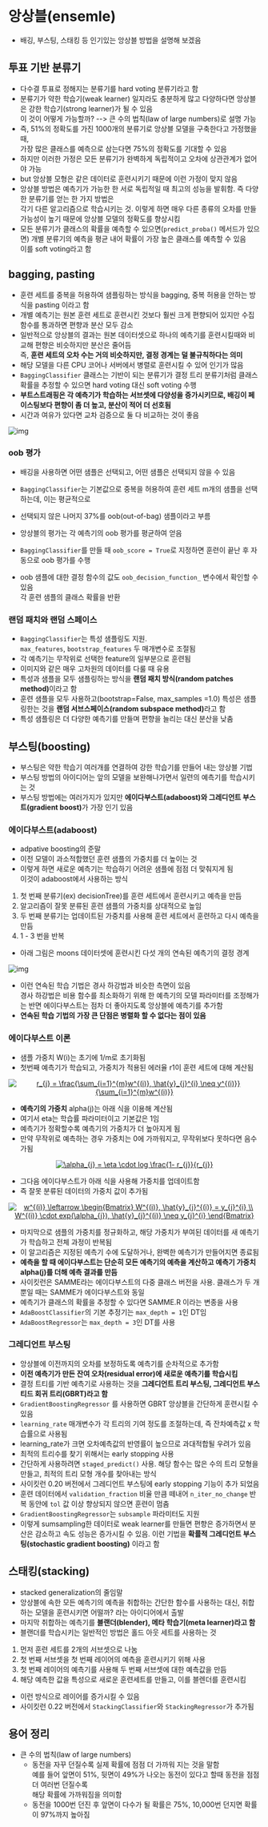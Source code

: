 # 앙상블(ensemle)
- 배깅, 부스팅, 스태킹 등 인기있는 앙상블 방법을 설명해 보겠음

## 투표 기반 분류기
- 다수결 투표로 정해지는 분류기를 hard voting 분류기라고 함
- 분류기가 약한 학습기(weak learner) 일지라도 충분하게 많고 다양하다면 앙상블은 강한 학습기(strong learner)가 될 수 있음  
  이 것이 어떻게 가능할까? --> 큰 수의 법칙(law of large numbers)로 설명 가능
- 즉, 51%의 정확도를 가진 1000개의 분류기로 앙상블 모델을 구축한다고 가정했을 때,   
  가장 많은 클래스를 예측으로 삼는다면 75%의 정확도를 기대할 수 있음
- 하지만 이러한 가정은 모든 분류기가 완벽하게 독립적이고 오차에 상관관계가 없어야 가능
- but 앙상블 모형은 같은 데이터로 훈련시키기 때문에 이런 가정이 맞지 않음
- 앙상블 방법은 예측기가 가능한 한 서로 독립적일 때 최고의 성능을 발휘함. 즉 다양한 분류기를 얻는 한 가지 방법은  
  각기 다른 알고리즘으로 학습시키는 것. 이렇게 하면 매우 다른 종류의 오차를 만들 가능성이 높기 때문에 앙상블 모델의 정확도를 향상시킴
- 모든 분류기가 클래스의 확률을 예측할 수 있으면(`predict_proba()` 메서드가 있으면) 개별 분류기의 예측을 평균 내어 확률이 가장 높은 클래스를 예측할 수 있음  
  이를 soft voting라고 함

## bagging, pasting
- 훈련 세트를 중복을 허용하여 샘플링하는 방식을 bagging, 중복 허용을 안하는 방식을 pasting 이라고 함
- 개별 예측기는 원본 훈련 세트로 훈련시킨 것보다 훨씬 크게 편향되어 있지만 수집 함수를 통과하면 편향과 분산 모두 감소
- 일반적으로 앙상블의 결과는 원본 데이터셋으로 하나의 예측기를 훈련시킬때와 비교해 편향은 비슷하지만 분산은 줄어듬  
  즉, <b>훈련 세트의 오차 수는 거의 비슷하지만, 결정 경계는 덜 불규칙하다는 의미</b>
- 해당 모델을 다른 CPU 코어나 서버에서 병렬로 훈련시킬 수 있어 인기가 많음
- `BaggingClassifier` 클래스는 기반이 되는 분류기가 결정 트리 분류기처럼 클래스 확률을 추정할 수 있으면 hard voting 대신 soft voting 수행
- <b>부트스트래핑은 각 예측기가 학습하는 서브셋에 다양성을 증가시키므로, 배깅이 페이스팅보다 편향이 좀 더 높고, 분산이 적어 더 선호됨</b>
- 시간과 여유가 있다면 교차 검증으로 둘 다 비교하는 것이 좋음

![img](https://github.com/koni114/Machine-Learning/blob/master/img/bagging_ensemble.JPG)

### oob 평가
- 배깅을 사용하면 어떤 샘플은 선택되고, 어떤 샘플은 선택되지 않을 수 있음
- `BaggingClassifier`는 기본값으로 중복을 허용하여 훈련 세트 m개의 샘플을 선택하는데, 이는 평균적으로  

- 선택되지 않은 나머지 37%를 oob(out-of-bag) 샘플이라고 부름
- 앙상블의 평가는 각 예측기의 oob 평가를 평균하여 얻음
- `BaggingClassifier`를 만들 때 `oob_score = True`로 지정하면 훈련이 끝난 후 자동으로 oob 평가를 수행
- oob 샘플에 대한 결정 함수의 값도 `oob_decision_function_` 변수에서 확인할 수 있음  
  각 훈련 샘플의 클래스 확률을 반환  

### 랜덤 패치와 랜덤 스페이스
- `BaggingClassifier`는 특성 샘플링도 지원.  
  `max_features`, `bootstrap_features` 두 매개변수로 조절됨
- 각 예측기는 무작위로 선택한 feature의 일부분으로 훈련됨
- 이미지와 같은 매우 고차원의 데이터를 다룰 때 유용
- 특성과 샘플을 모두 샘플링하는 방식을 <b>랜덤 패치 방식(random patches method)</b>이라고 함
- 훈련 샘플을 모두 사용하고(bootstrap=False, max_samples =1.0) 특성은 샘플링한는 것을 <b>랜덤 서브스페이스(random subspace method)</b>라고 함
- 특성 샘플링은 더 다양한 예측기를 만들며 편향을 늘리는 대신 분산을 낮춤

## 부스팅(boosting)
- 부스팅은 약한 학습기 여러개를 연결하여 강한 학습기를 만들어 내는 앙상블 기법
- 부스팅 방법의 아이디어는 앞의 모델을 보완해나가면서 일련의 예측기를 학습시키는 것
- 부스팅 방법에는 여러가지가 있지만 <b>에이다부스트(adaboost)와 그레디언트 부스트(gradient boost)</b>가 가장 인기 있음

### 에이다부스트(adaboost)
- adpative boosting의 준말
- 이전 모델이 과소적합했던 훈련 샘플의 가중치를 더 높이는 것
- 이렇게 하면 새로운 예측기는 학습하기 어려운 샘플에 점점 더 맞춰지게 됨  
  이것이 adaboost에서 사용하는 방식

1. 첫 번째 분류기(ex) decisionTree)를 훈련 세트에서 훈련시키고 예측을 만듬
2. 알고리즘이 잘못 분류된 훈련 샘플의 가중치를 상대적으로 높임
3. 두 번째 분류기는 업데이트된 가중치를 사용해 훈련 세트에서 훈련하고 다시 예측을 만듬 
4. 1 - 3 번을 반복

- 아래 그림은 moons 데이터셋에 훈련시킨 다섯 개의 연속된 예측기의 결정 경계

![img](https://github.com/koni114/Machine-Learning/blob/master/img/adaBoost_1.JPG)

- 이런 연속된 학습 기법은 경사 하강법과 비슷한 측면이 있음  
  경사 하강법은 비용 함수를 최소화하기 위해 한 예측기의 모델 파라미터를 조정해가는 반면 에이다부스트는 점차 더 좋아지도록 앙상블에 예측기를 추가함
- <b>연속된 학습 기법의 가장 큰 단점은 병렬화 할 수 없다는 점이 있음</b>

### 에이다부스트 이론
- 샘플 가중치 W(i)는 초기에 1/m로 초기화됨
- 첫번째 예측기가 학습되고, 가중치가 적용된 에러율 r1이 훈련 세트에 대해 계산됨

<p align = 'center'><a href="https://www.codecogs.com/eqnedit.php?latex=r_{j}&space;=&space;\frac{\sum_{i=1}^{m}w^{(i)},&space;\hat{y}_{j}^{i}&space;\neq&space;y^{(i)}}{\sum_{i=1}^{m}w^{(i)}}" target="_blank"><img src="https://latex.codecogs.com/gif.latex?r_{j}&space;=&space;\frac{\sum_{i=1}^{m}w^{(i)},&space;\hat{y}_{j}^{i}&space;\neq&space;y^{(i)}}{\sum_{i=1}^{m}w^{(i)}}" title="r_{j} = \frac{\sum_{i=1}^{m}w^{(i)}, \hat{y}_{j}^{i} \neq y^{(i)}}{\sum_{i=1}^{m}w^{(i)}}" /></a></p>

- <b>예측기의 가중치</b> alpha(j)는 아래 식을 이용해 계산됨
- 여기서 eta는 학습률 파라미터이고 기본값은 1임
- 예측기가 정확할수록 예측기의 가중치가 더 높아지게 됨
- 만약 무작위로 예측하는 경우 가중치는 0에 가까워지고, 무작위보다 못하다면 음수가됨 

<p align = 'center'><a href="https://www.codecogs.com/eqnedit.php?latex=\alpha_{j}&space;=&space;\eta&space;\cdot&space;log&space;\frac{1-&space;r_{j}}{r_{j}}" target="_blank"><img src="https://latex.codecogs.com/gif.latex?\alpha_{j}&space;=&space;\eta&space;\cdot&space;log&space;\frac{1-&space;r_{j}}{r_{j}}" title="\alpha_{j} = \eta \cdot log \frac{1- r_{j}}{r_{j}}" /></a></p>

- 그다음 에이다부스트가 아래 식을 사용해 가중치를 업데이트함
- 즉 잘못 분류된 데이터의 가중치 값이 추가됨

<p align = 'center'><a href="https://www.codecogs.com/eqnedit.php?latex=w^{(i)}&space;\leftarrow&space;\begin{Bmatrix}&space;W^{(i)},&space;\hat{y}_{j}^{(i)}&space;=&space;y_{j}^{i}&space;\\&space;W^{(i)}&space;\cdot&space;exp(\alpha_{j}),&space;\hat{y}_{j}^{(i)}&space;\neq&space;y_{j}^{i}&space;\end{Bmatrix}" target="_blank"><img src="https://latex.codecogs.com/gif.latex?w^{(i)}&space;\leftarrow&space;\begin{Bmatrix}&space;W^{(i)},&space;\hat{y}_{j}^{(i)}&space;=&space;y_{j}^{i}&space;\\&space;W^{(i)}&space;\cdot&space;exp(\alpha_{j}),&space;\hat{y}_{j}^{(i)}&space;\neq&space;y_{j}^{i}&space;\end{Bmatrix}" title="w^{(i)} \leftarrow \begin{Bmatrix} W^{(i)}, \hat{y}_{j}^{(i)} = y_{j}^{i} \\ W^{(i)} \cdot exp(\alpha_{j}), \hat{y}_{j}^{(i)} \neq y_{j}^{i} \end{Bmatrix}" /></a></p>

- 마지막으로 샘플의 가중치를 정규화하고, 해당 가중치가 부여된 데이터를 새 예측기가 학습하고 전체 과정이 반복됨
- 이 알고리즘은 지정된 예측기 수에 도달하거나, 완벽한 예측기가 만들어지면 종료됨
- <b>예측을 할 때 에이다부스트는 단순히 모든 예측기의 예측을 계산하고 예측기 가중치 alpha(j)를 더해 예측 결과를 만듬</b>
- 사이킷런은 SAMME라는 에이다부스트의 다중 클래스 버전을 사용. 클래스가 두 개뿐일 때는 SAMME가 에이다부스트와 동일
- 예측기가 클래스의 확률을 추정할 수 있다면 SAMME.R 이라는 변종을 사용
- `AdaBoostClassifier`의 기본 추정기는 `max_depth = 1`인 DT임
- `AdaBoostRegressor`는 `max_depth = 3`인 DT를 사용

### 그레디언트 부스팅
- 앙상블에 이전까지의 오차를 보정하도록 예측기를 순차적으로 추가함
- <b>이전 예측기가 만든 잔여 오차(residual error)에 새로운 예측기를 학습시킴</b>
- 결정 트티를 기반 예측기로 사용하는 것을 <b>그레디언트 트리 부스팅, 그레디언트 부스티드 회귀 트리(GBRT)라고 함</b>
- `GradientBoostingRegressor` 를 사용하면 GBRT 앙상블을 간단하게 훈련시킬 수 있음
- `learning_rate` 매개변수가 각 트리의 기여 정도를 조절하는데, 즉 잔차예측값 x 학습률으로 사용됨
- learning_rate가 크면 오차예측값의 반영률이 높으므로 과대적합될 우려가 있음
- 최적의 트리수를 찾기 위해서는 early stopping 사용
- 간단하게 사용하려면 `staged_predict()` 사용. 해당 함수는 많은 수의 트리 모형을 만들고, 최적의 트리 모형 개수를 찾아내는 방식
- 사이킷런 0.20 버전에서 그레디언트 부스팅에 early stopping 기능이 추가 되었음
- 훈련 데이터에서 `validation_fraction` 비율 만큼 떼내어 `n_iter_no_change` 반복 동안에 `tol` 값 이상 향상되지 않으면 훈련이 멈춤
- `GradientBoostingRegressor`는 `subsample` 파라미터도 지원
- 이렇게 sumsampling한 데이터로 weak learner를 만들면 편향은 증가하면서 분산은 감소하고 속도 성능은 증가시킬 수 있음. 이런 기법을 <b>확률적 그레디언트 부스팅(stochastic gradient boosting)</b> 이라고 함

## 스태킹(stacking)
- stacked generalization의 줄임말
- 앙상블에 속한 모든 예측기의 예측을 취합하는 간단한 함수를 사용하는 대신, 취합하는 모델을 훈련시키면 어떨까? 라는 아이디어에서 출발
- 마지막 취합하는 예측기를 <b>블랜더(blender), 메타 학습기(meta learner)라고 함</b>
- 블랜더를 학습시키는 일반적인 방법은 홀드 아웃 세트를 사용하는 것

1. 먼저 훈련 세트를 2개의 서브셋으로 나눔
2. 첫 번째 서브셋을 첫 번째 레이어의 예측을 훈련시키기 위해 사용
3. 첫 번째 레이어의 예측기를 사용해 두 번째 서브셋에 대한 예측값을 만듬
4. 해당 예측한 값을 특성으로 새로운 훈련세트를 만들고, 이를 블렌더를 훈련시킴

- 이런 방식으로 레이어를 증가시킬 수 있음
- 사이킷런 0.22 버전에서 `StackingClassifier`와 `StackingRegressor`가 추가됨 

## 용어 정리
- 큰 수의 법칙(law of large numbers)
  - 동전을 자꾸 던질수록 실제 확률에 점점 더 가까워 지는 것을 말함  
    예를 들어 앞면이 51%, 뒷면이 49%가 나오는 동전이 있다고 할때 동전을 점점 더 여러번 던질수록  
    해당 확률에 가까워짐을 의미함
  - 동전을 1000번 던진 후 앞면이 다수가 될 확률은 75%, 10,000번 던지면 확률이 97%까지 높아짐
